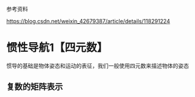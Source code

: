 参考资料

https://blog.csdn.net/weixin_42679387/article/details/118291224

# 惯性导航1【四元数】

惯导的基础是物体姿态和运动的表征，我们一般使用四元数来描述物体的姿态

## 复数的矩阵表示











